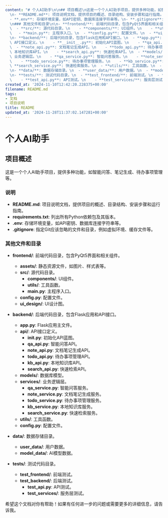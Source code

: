 ```yaml
---
content: "# 个人AI助手\n\n## 项目概述\n这是一个个人AI助手项目，提供多种功能，如智能问答、笔记生成、待办事项管理等。\n\n### 说明\n\
  \n- **README.md**: 项目说明文档，提供项目的概述、目录结构、安装步骤和运行指南。\n- **requirements.txt**: 列出所有Python依赖包及其版本。\n\
  - **.env**: 存储环境变量，如API密钥、数据库连接字符串等。\n- **.gitignore**: 指定Git应该忽略的文件和目录，例如虚拟环境、缓存文件等。\n\
  \n### 其他文件和目录\n\n- **frontend/**: 前端代码目录，包含PyQt5界面和相关组件。\n  - **assets/**: 静态资源文件，如图片、样式表等。\n\
  \  - **src/**: 源代码目录。\n    - **components/**: UI组件。\n    - **utils/**: 工具函数。\n \
  \   - **main.py**: 主程序入口。\n  - **config.py**: 配置文件。\n  - **ui_design/**: UI设计图。\n\
  \n- **backend/**: 后端代码目录，包含Flask应用和API接口。\n  - **app.py**: Flask应用主文件。\n  - **api/**:\
  \ API接口定义。\n    - **__init__.py**: 初始化API蓝图。\n    - **qa_api.py**: 智能问答API。\n  \
  \  - **note_api.py**: 文档笔记生成API。\n    - **todo_api.py**: 待办事项管理API。\n    - **kb_api.py**:\
  \ 本地知识库API。\n    - **search_api.py**: 快速检索API。\n  - **models/**: 数据库模型。\n  - **services/**:\
  \ 业务逻辑层。\n    - **qa_service.py**: 智能问答服务。\n    - **note_service.py**: 文档笔记生成服务。\n\
  \    - **todo_service.py**: 待办事项管理服务。\n    - **kb_service.py**: 本地知识库服务。\n    -\
  \ **search_service.py**: 快速检索服务。\n  - **utils/**: 工具函数。\n  - **config.py**: 配置文件。\n\
  \n- **data/**: 数据存储目录。\n  - **user_data/**: 用户数据。\n  - **model_data/**: AI模型数据。\n\
  \n- **tests/**: 测试代码目录。\n  - **test_frontend/**: 前端测试。\n  - **test_backend/**: 后端测试。\n\
  \    - **test_api.py**: API测试。\n    - **test_services/**: 服务层测试。\n\n希望这个文档对你有帮助！如果有任何进一步的问题或需要更多的详细信息，请告诉我。"
created_at: '2024-11-10T12:42:20.228375+00:00'
filename: README.md
tags:
- 文档
- 项目说明
title: README
updated_at: '2024-11-28T11:37:02.147281+00:00'
---
```

# 个人AI助手

## 项目概述
这是一个个人AI助手项目，提供多种功能，如智能问答、笔记生成、待办事项管理等。

### 说明

- **README.md**: 项目说明文档，提供项目的概述、目录结构、安装步骤和运行指南。
- **requirements.txt**: 列出所有Python依赖包及其版本。
- **.env**: 存储环境变量，如API密钥、数据库连接字符串等。
- **.gitignore**: 指定Git应该忽略的文件和目录，例如虚拟环境、缓存文件等。

### 其他文件和目录

- **frontend/**: 前端代码目录，包含PyQt5界面和相关组件。
  - **assets/**: 静态资源文件，如图片、样式表等。
  - **src/**: 源代码目录。
    - **components/**: UI组件。
    - **utils/**: 工具函数。
    - **main.py**: 主程序入口。
  - **config.py**: 配置文件。
  - **ui_design/**: UI设计图。

- **backend/**: 后端代码目录，包含Flask应用和API接口。
  - **app.py**: Flask应用主文件。
  - **api/**: API接口定义。
    - **__init__.py**: 初始化API蓝图。
    - **qa_api.py**: 智能问答API。
    - **note_api.py**: 文档笔记生成API。
    - **todo_api.py**: 待办事项管理API。
    - **kb_api.py**: 本地知识库API。
    - **search_api.py**: 快速检索API。
  - **models/**: 数据库模型。
  - **services/**: 业务逻辑层。
    - **qa_service.py**: 智能问答服务。
    - **note_service.py**: 文档笔记生成服务。
    - **todo_service.py**: 待办事项管理服务。
    - **kb_service.py**: 本地知识库服务。
    - **search_service.py**: 快速检索服务。
  - **utils/**: 工具函数。
  - **config.py**: 配置文件。

- **data/**: 数据存储目录。
  - **user_data/**: 用户数据。
  - **model_data/**: AI模型数据。

- **tests/**: 测试代码目录。
  - **test_frontend/**: 前端测试。
  - **test_backend/**: 后端测试。
    - **test_api.py**: API测试。
    - **test_services/**: 服务层测试。

希望这个文档对你有帮助！如果有任何进一步的问题或需要更多的详细信息，请告诉我。